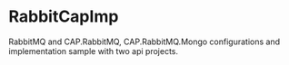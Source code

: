 # RabbitCapImp
RabbitMQ and CAP.RabbitMQ, CAP.RabbitMQ.Mongo configurations and implementation sample with two api projects.
